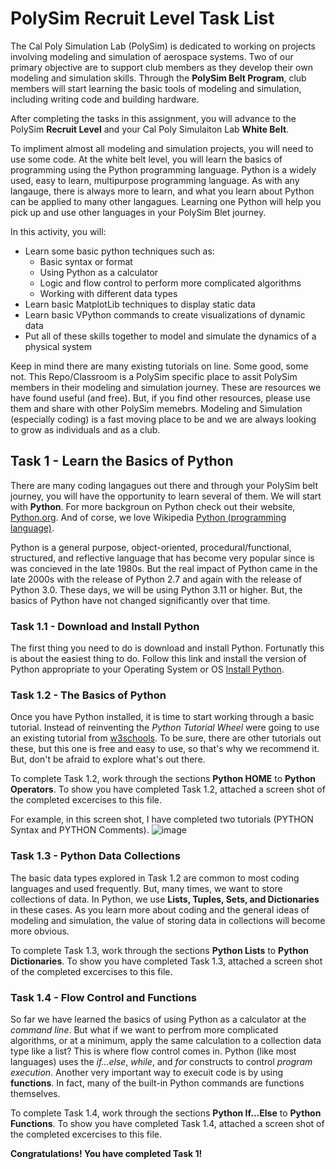 # PolySim Recruit Level Task List
The Cal Poly Simulation Lab (PolySim) is dedicated to working on projects involving modeling and simulation of aerospace systems.  Two of our primary objective are to support club members as they develop their own modeling and simulation skills.  Through the **PolySim Belt Program**, club members will start learning the basic tools of modeling and simulation, including writing code and building hardware.

After completing the tasks in this assignment, you will advance to the PolySim **Recruit Level** and your Cal Poly Simulaiton Lab **White Belt**.

To impliment almost all modeling and simulation projects, you will need to use some code.  At the white belt level, you will learn the basics of programming using the Python programming language.  Python is a widely used, easy to learn, multipurpose programming language.  As with any langauge, there is always more to learn, and what you learn about Python can be applied to many other langagues.  Learning one Python will help you pick up and use other languages in your PolySim Blet journey.

In this activity, you will:
- Learn some basic python techniques such as:
  - Basic syntax or format
  - Using Python as a calculator
  - Logic and flow control to perform more complicated algorithms
  - Working with different data types
- Learn basic MatplotLib techniques to display static data
- Learn basic VPython commands to create visualizations of dynamic data
- Put all of these skills together to model and simulate the dynamics of a physical system

Keep in mind there are many existing tutorials on line.  Some good, some not.  This Repo/Classroom is a PolySim specific place to assit PolySim members in their modeling and simulation journey.  These are resources we have found useful (and free).  But, if you find other resources, please use them and share with other PolySim memebrs.  Modeling and Simulation (especially coding) is a fast moving place to be and we are always looking to grow as individuals and as a club.

## Task 1 - Learn the Basics of Python
There are many coding langagues out there and through your PolySim belt journey, you will have the opportunity to learn several of them.  We will start with **Python**.  For more backgroun on Python check out their website, [Python.org](https://www.python.org/).  And of corse, we love Wikipedia [Python (programming language)](https://en.wikipedia.org/wiki/Python_(programming_language)).

Python is a general purpose, object-oriented, procedural/functional, structured, and reflective language that has become very popular since is was concieved in the late 1980s.  But the real impact of Python came in the late 2000s with the release of Python 2.7 and again with the release of Python 3.0.  These days, we will be using Python 3.11 or higher.  But, the basics of Python have not changed significantly over that time.

### Task 1.1 - Download and Install Python
The first thing you need to do is download and install Python.  Fortunatly this is about the easiest thing to do.  Follow this link and install the version of Python appropriate to your Operating System or OS [Install Python](https://www.python.org/downloads/).

### Task 1.2 - The Basics of Python
Once you have Python installed, it is time to start working through a basic tutorial.  Instead of reinventing the *Python Tutorial Wheel* were going to use an existing tutorial from [w3schools](https://www.w3schools.com/python/default.asp).  To be sure, there are other tutorials out these, but this one is free and easy to use, so that's why we recommend it.  But, don't be afraid to explore what's out there.

To complete Task 1.2, work through the sections **Python HOME** to **Python Operators**.  To show you have completed Task 1.2, attached a screen shot of the completed excercises to this file.

For example, in this screen shot, I have completed two tutorials (PYTHON Syntax and PYTHON Comments).
![image](https://github.com/Cal-Poly-Simulation-Lab/recruit-level/assets/12238951/12968ed4-92bf-4f8e-b3e2-b1ff399c8433)

### Task 1.3 - Python Data Collections
The basic data types explored in Task 1.2 are common to most coding languages and used frequently.  But, many times, we want to store collections of data.  In Python, we use **Lists, Tuples, Sets, and Dictionaries** in these cases.  As you learn more about coding and the general ideas of modeling and simulation, the value of storing data in collections will become more obvious.

To complete Task 1.3, work through the sections **Python Lists** to **Python Dictionaries**.  To show you have completed Task 1.3, attached a screen shot of the completed excercises to this file.

### Task 1.4 - Flow Control and Functions
So far we have learned the basics of using Python as a calculator at the *command line*.  But what if we want to perfrom more complicated algorithms, or at a minimum, apply the same calculation to a collection data type like a list?  This is where flow control comes in.  Python (like most languages) uses the *if...else*, *while*, and *for* constructs to control *program execution*.  Another very important way to execuit code is by using **functions**.  In fact, many of the built-in Python commands are functions themselves.

To complete Task 1.4, work through the sections **Python If...Else** to **Python Functions**.  To show you have completed Task 1.4, attached a screen shot of the completed excercises to this file.

**Congratulations!  You have completed Task 1!**
